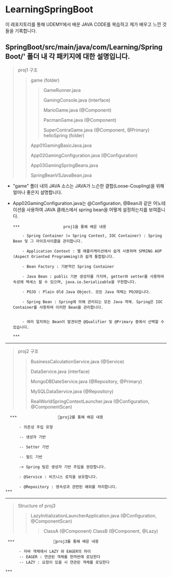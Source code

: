 # LearningSpringBoot

 이 레포지토리를 통해 UDEMY에서 배운 JAVA CODE를 복습하고 제가 배우고 느낀 것들을 기록합니다.

 SpringBoot/src/main/java/com/Learning/SpringBoot/' 폴더 내 각 패키지에 대한 설명입니다.
--------------
> proj1 구조
>> game (folder)
>>> GameRunner.java
>>> 
>>> GamingConsole.java (interface)
>>> 
>>> MarioGame.java (@Component)
>>> 
>>> PacmanGame.java  (@Component)
>>> 
>>> SuperContraGame.java (@Component, @Primary)
>> helloSpring (folder)
>>
>> App01GamingBasicJava.java
>>
>> App02GamingConfiguration.java (@Configuration)
>>
>> App03GamingSpringBeans.java
>>
>> SpringBeanVSJavaBean.java
>> 

- "game" 폴더 내의 JAVA 소스는 JAVA가 느슨한 결합(Loose-Coupling)을 위해 얼마나 좋은지 설명합니다.
- App02GamingConfiguration.java는 @Configuration, @Bean과 같은 어노테이션을 사용하여 JAVA 클래스에서 spring bean을 어떻게 설정하는지를 보여줍니다.

      ***                   proj1을 통해 배운 내용
  
          - Spring Container (= Spring Context, IOC Container) : Spring Bean 및 그 라이프사이클을 관리합니다.
  
          - Application Context : 웹 애플리케이션에서 쉽게 사용하며 SPRING AOP (Aspect Oriented Programming)과 쉽게 통합됩니다.
  
          - Bean Factory : 기본적인 Spring Container
  
          - Java Bean : public 기본 생성자를 가지며, getter와 setter를 사용하여 속성에 액세스 할 수 있으며, java.io.Serializable을 구현합니다.
  
          - POJO : Plain Old Java Object. 모든 Java 객체는 POJO입니다.
  
          - Spring Bean : Spring에 의해 관리되는 모든 Java 객체. Spring은 IOC Container를 사용하여 이러한 Bean을 관리합니다.

  
          - 여러 일치하는 Bean이 발견되면 @Qualifier 및 @Primary 중에서 선택할 수 있습니다.
                                                                                                        ***
--------------
> proj2 구조
>> BusinessCalculationService.java (@Service)
>>
>> DataService.java (interface)
>>
>> MongoDBDateService.java (@Repository, @Primary)
>>
>> MySQLDataService.java (@Repository)
>>
>> RealWorldSpringContextLauncher.java (@Configuration, @ComponentScan)
>> 

      ***                  proj2를 통해 배운 내용
  
          - 의존성 주입 유형
      
          -- 생성자 기반
      
          -- Setter 기반
      
          -- 필드 기반
          
          -> Spring 팀은 생성자 기반 주입을 권장합니다.

          - @Service : 비즈니스 로직을 보유합니다. 

          - @Repository : 영속성과 관련된 예외를 처리합니다.                                     ***
                                                                                                        

---------------
                                                                                                        
>Structure of proj3
>> LazyInitializationLauncherApplication.java (@Configuration, @ComponentScan)
>>> ClassA (@Component)
>>> ClassB (@Component, @Lazy)

     ***                 proj3를 통해 배운 내용
  
          - 자바 객체에서 LAZY 와 EAGER의 차이
          -- EAGER : 연관된 객체를 한꺼번에 로딩한다
          -- LAZY : 요청이 있을 시 연관된 객체를 로딩한다
                                                                                         ***
                                                                                                    

